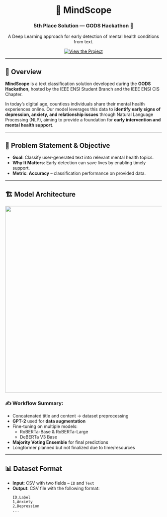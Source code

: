 <div align="center">

# 🧠 MindScope  
### 5th Place Solution — GODS Hackathon 🥉

A Deep Learning approach for early detection of mental health conditions from text.

[![View the Project](https://img.shields.io/badge/View%20Project-GitHub-black?logo=github)](https://github.com/garyhost2/MentalHealthTextClassification)

</div>

---

## 🧩 Overview

**MindScope** is a text classification solution developed during the **GODS Hackathon**, hosted by the IEEE ENSI Student Branch and the IEEE ENSI CIS Chapter.

In today’s digital age, countless individuals share their mental health experiences online. Our model leverages this data to **identify early signs of depression, anxiety, and relationship issues** through Natural Language Processing (NLP), aiming to provide a foundation for **early intervention and mental health support**.

---

## 🧠 Problem Statement & Objective

- **Goal**: Classify user-generated text into relevant mental health topics.  
- **Why It Matters**: Early detection can save lives by enabling timely support.
- **Metric**: **Accuracy** – classification performance on provided data.

---

## 🏗️ Model Architecture

<p align="center">
  <img src="https://i.postimg.cc/NFPwd7C8/Neuro-Pulse-AI-Powered-Mental-Wellness-Scanner.png" width="600"/>
</p>

### ✍️ Workflow Summary:
- Concatenated title and content → dataset preprocessing  
- **GPT-2** used for **data augmentation**  
- Fine-tuning on multiple models:
  - RoBERTa-Base & RoBERTa-Large  
  - DeBERTa V3 Base  
- **Majority Voting Ensemble** for final predictions  
- Longformer planned but not finalized due to time/resources

---

## 📊 Dataset Format

- **Input**: CSV with two fields – `ID` and `Text`  
- **Output**: CSV file with the following format:
  ```csv
  ID,Label
  1,Anxiety
  2,Depression
  ...
